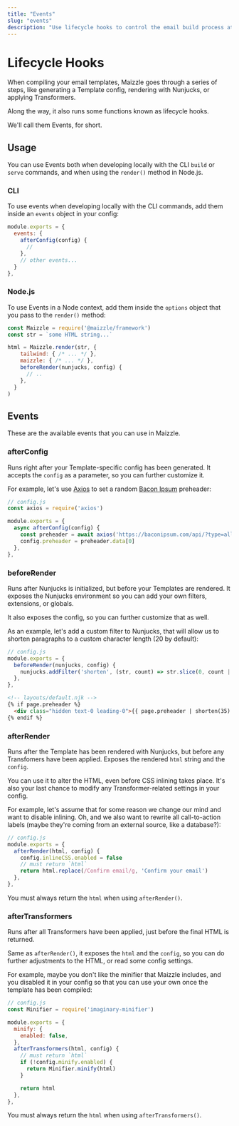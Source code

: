 ```yaml
---
title: "Events"
slug: "events"
description: "Use lifecycle hooks to control the email build process at specific steps"
---
```


# Lifecycle Hooks

When compiling your email templates, Maizzle goes through a series of steps, like generating a Template config, rendering with Nunjucks, or applying Transformers. 

Along the way, it also runs some functions known as lifecycle hooks. 

We'll call them Events, for short.

## Usage

You can use Events both when developing locally with the CLI `build` or `serve` commands, and when using the `render()` method in Node.js.

### CLI

To use events when developing locally with the CLI commands, add them inside an `events` object in your config:

```js
module.exports = {
  events: {
    afterConfig(config) {
      //
    },
    // other events...
  }
},
```

### Node.js

To use Events in a Node context, add them inside the `options` object that you pass to the `render()` method:

```js
const Maizzle = require('@maizzle/framework')
const str = `some HTML string...`

html = Maizzle.render(str, {
    tailwind: { /* ... */ },
    maizzle: { /* ... */ },
    beforeRender(nunjucks, config) {
      // ..
    },
  }
)
```

## Events

These are the available events that you can use in Maizzle.

### afterConfig

Runs right after your Template-specific config has been generated.
It accepts the `config` as a parameter, so you can further customize it.

For example, let's use [Axios](https://github.com/axios/axios) to set a random [Bacon Ipsum](https://baconipsum.com/) preheader:

```js
// config.js
const axios = require('axios')

module.exports = {
  async afterConfig(config) {
    const preheader = await axios('https://baconipsum.com/api/?type=all-meat&sentences=1&start-with-lorem=1')
    config.preheader = preheader.data[0]
  },
},
```

### beforeRender

Runs after Nunjucks is initialized, but before your Templates are rendered. 
It exposes the Nunjucks environment so you can add your own filters, extensions, or globals.

It also exposes the config, so you can further customize that as well.

As an example, let's add a custom filter to Nunjucks, that will allow us to shorten paragraphs to a custom character length (20 by default):

```js
// config.js
module.exports = {
  beforeRender(nunjucks, config) {
    nunjucks.addFilter('shorten', (str, count) => str.slice(0, count || 20))
  },
},
```

```html
<!-- layouts/default.njk -->
{% if page.preheader %}
  <div class="hidden text-0 leading-0">{{ page.preheader | shorten(35) }}</div>
{% endif %}
```

### afterRender

Runs after the Template has been rendered with Nunjucks, but before any Transfomers have been applied.
Exposes the rendered `html` string and the `config`.

You can use it to alter the HTML, even before CSS inlining takes place. 
It's also your last chance to modify any Transformer-related settings in your config.

For example, let's assume that for some reason we change our mind and want to disable inlining. 
Oh, and we also want to rewrite all call-to-action labels (maybe they're coming from an external source, like a database?):

```js
// config.js
module.exports = {
  afterRender(html, config) {
    config.inlineCSS.enabled = false
    // must return `html`
    return html.replace(/Confirm email/g, 'Confirm your email')
  },
},
```

<div class="bg-gray-100 border-l-4 border-gradient-b-orange-dark p-4 mb-4 text-md" role="alert">
  <div class="text-gray-600">You must always return the <code class="shiki-inline">html</code> when using <code class="shiki-inline">afterRender()</code>.</div>
</div>

### afterTransformers

Runs after all Transformers have been applied, just before the final HTML is returned.

Same as `afterRender()`, it exposes the `html` and the `config`, so you can do further adjustments to the HTML, or read some config settings.

For example, maybe you don't like the minifier that Maizzle includes, and you disabled it in your config so that you can use your own once the template has been compiled:

```js
// config.js
const Minifier = require('imaginary-minifier')

module.exports = {
  minify: {
    enabled: false,
  },
  afterTransformers(html, config) {
    // must return `html`
    if (!config.minify.enabled) {
      return Minifier.minify(html)
    }

    return html
  },
},
```

<div class="bg-gray-100 border-l-4 border-gradient-b-orange-dark p-4 mb-4 text-md" role="alert">
  <div class="text-gray-600">You must always return the <code class="shiki-inline">html</code> when using <code class="shiki-inline">afterTransformers()</code>.</div>
</div>
